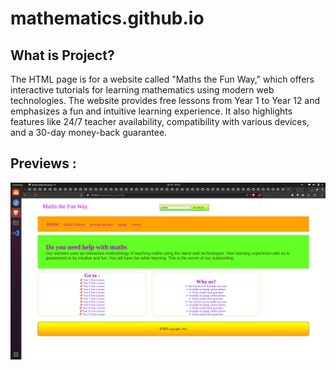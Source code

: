 # mathematics.github.io
## What is Project?
<div>The HTML page is for a website called "Maths the Fun Way," which offers interactive tutorials for learning mathematics using modern web technologies. The website provides free lessons from Year 1 to Year 12 and emphasizes a fun and intuitive learning experience. It also highlights features like 24/7 teacher availability, compatibility with various devices, and a 30-day money-back guarantee.</div>

## Previews : 
  <img src="https://github.com/Mohit888-R/mathematics.github.io/blob/main/Screenshot%20from%202023-07-24%2018-32-18.png" width={300} height={200}/>
